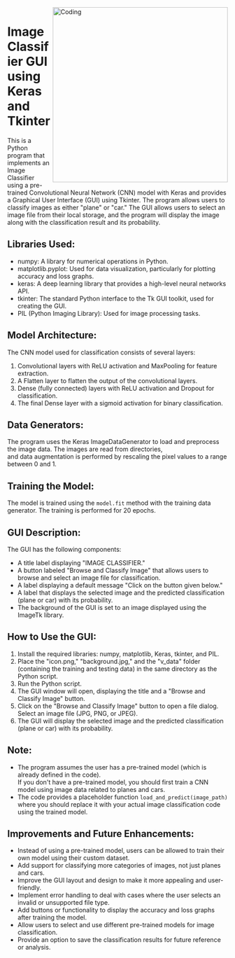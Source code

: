 <img align="right" alt="Coding" width="400" src="https://cdn-icons-png.flaticon.com/512/7580/7580978.png">

# **Image Classifier GUI using Keras and Tkinter**

This is a Python program that implements an Image Classifier using a pre-trained Convolutional Neural Network (CNN) model with Keras and provides a Graphical User Interface (GUI) using Tkinter. The program allows users to classify images as either "plane" or "car." The GUI allows users to select an image file from their local storage, and the program will display the image along with the classification result and its probability.

## Libraries Used:
- numpy: A library for numerical operations in Python.
- matplotlib.pyplot: Used for data visualization, particularly for plotting accuracy and loss graphs.
- keras: A deep learning library that provides a high-level neural networks API.
- tkinter: The standard Python interface to the Tk GUI toolkit, used for creating the GUI.
- PIL (Python Imaging Library): Used for image processing tasks.

## Model Architecture:
The CNN model used for classification consists of several layers:
1. Convolutional layers with ReLU activation and MaxPooling for feature extraction.
2. A Flatten layer to flatten the output of the convolutional layers.
3. Dense (fully connected) layers with ReLU activation and Dropout for classification.
4. The final Dense layer with a sigmoid activation for binary classification.

## Data Generators:
The program uses the Keras ImageDataGenerator to load and preprocess the image data. The images are read from directories,<br>
 and data augmentation is performed by rescaling the pixel values to a range between 0 and 1.

## Training the Model:
The model is trained using the `model.fit` method with the training data generator. The training is performed for 20 epochs.

## GUI Description:
The GUI has the following components:
- A title label displaying "IMAGE CLASSIFIER."
- A button labeled "Browse and Classify Image" that allows users to browse and select an image file for classification.
- A label displaying a default message "Click on the button given below."
- A label that displays the selected image and the predicted classification (plane or car) with its probability.
- The background of the GUI is set to an image displayed using the ImageTk library.

## How to Use the GUI:
1. Install the required libraries: numpy, matplotlib, Keras, tkinter, and PIL.
2. Place the "icon.png," "background.jpg," and the "v_data" folder 
	(containing the training and testing data) in the same directory as the Python script.
3. Run the Python script.
4. The GUI window will open, displaying the title and a "Browse and Classify Image" button.
5. Click on the "Browse and Classify Image" button to open a file dialog. Select an image file (JPG, PNG, or JPEG).
6. The GUI will display the selected image and the predicted classification (plane or car) with its probability.

## Note:
- The program assumes the user has a pre-trained model (which is already defined in the code). <br>
If you don't have a pre-trained model, you should first train a CNN model using image data related to planes and cars.
- The code provides a placeholder function `load_and_predict(image_path)` where you should replace it with your actual image classification code using the trained model.

## Improvements and Future Enhancements:
- Instead of using a pre-trained model, users can be allowed to train their own model using their custom dataset.
- Add support for classifying more categories of images, not just planes and cars.
- Improve the GUI layout and design to make it more appealing and user-friendly.
- Implement error handling to deal with cases where the user selects an invalid or unsupported file type.
- Add buttons or functionality to display the accuracy and loss graphs after training the model.
- Allow users to select and use different pre-trained models for image classification.
- Provide an option to save the classification results for future reference or analysis.

